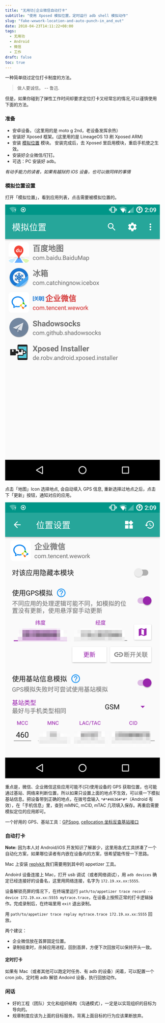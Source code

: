 ```yaml
---
title: "无用功|企业微信自动打卡"
subtitle: "使用 Xposed 模拟位置，定时运行 adb shell 模拟动作"
slug: "fake-wxwork-location-and-auto-punch-in_and_out"
date: 2018-04-23T14:11:22+08:00
tags:
  - 无用功
  - Android
  - 微信
  - 工作
draft: false
toc: true
---
```


一种简单绕过定位打卡制度的方法。

<!--more-->

> 做人要诚信。 -- 鲁迅.

但是，如果你碰到了弹性工作时间却要求定位打卡又经常忘的情况,可以谨慎使用下面的方法。

### 准备

- 安卓设备。（这里用的是 moto g 2nd，老设备发挥余热）
- 安装好 Xposed 框架。(这里用的是 LineageOS 13 刷 Xposed ARM)
- 安装 [模拟位置](https://www.coolapk.com/apk/com.rong.xposed.fakelocation) 模块。 安装完成后，去 Xposed 里启用模块，重启手机使之生效。
- 安装好企业微信/钉钉。
- 可选：PC 安装好 adb。

*有动手能力的读者，如果有越狱的 iOS 设备，也可以做同样的事情*

### 模拟位置设置

打开「模拟位置」，看到应用列表，点击需要被模拟位置的。

![App List](./static/image/fakelocation-list.png)

点击「地图」Icon 选择地点, 会自动填入 GPS 信息, 重新选择过地点之后，点击下「更新」按钮，通知对应的应用。

![Settings](./static/image/fakelocation-setting-app.png)

重点是，微信、企业微信这些应用可能不(只)使用设备的 GPS 获取位置，也可能通过基站、网络来判断位置，所以如果只设置上面的地点不生效，可以填一下模拟基站信息。把设备带到正确的地点，在拨号盘输入 `*#*#4636#*#*`（Android 有效），在「手机信息」里，查到 mMNC, mCID, mTAC 几项填入保存。再重启需要模拟定位的应用即可。

一个好用的 GPS、基站工具：[GPSspg](http://www.gpsspg.com/), [cellocation 坐标反查基站接口](http://www.cellocation.com/)

### 自动打卡

**Note:** 因为本人对 Android/iOS 开发知识了解甚少，这里用各式工具拼凑了一个自动化方案，如果哪位读者有内嵌在设备内的方案，很希望能传授一下思路。

Mac 上安装 [replykit](https://github.com/appetizerio/replaykit),我们需要用到其中的 appetizer 工具。

Andoird 设备连接上 Mac，打开 usb 调试（或者网络调试），用 `adb devices` 确定已经连接好的设备名，这里用网络连接，名字为 `172.19.xx.xx:5555`.

设备解锁亮屏的情况下，在终端里运行 `path/to/appetizer trace record --device 172.19.xx.xx:5555 mytrace.trace`，在设备上按照正常的打卡逻辑操作。完成录制后，在终端里用 `exit` 退出录制。

用 `path/to/appetizer trace replay mytrace.trace 172.19.xx.xx:5555` 回放。

两个建议：

- 企业微信放在首屏固定位置。
- 录制结束时，杀掉应用进程，回到首屏，方便下次回放可以保持开头一致。

#### 定时打卡

如果有 Mac（或者其他可以跑定时任务、有 adb 的设备）闲着，可以配置一个 cron job，定时用 adb 解锁 Andoird 设备，执行回放动作。


### 闲话

- 好的工程（团队）文化和组织结构（沟通模式），一定是以实现组织的目标为导向的。
- 规章制度应该为上面的目标服务。背离上面目标的行为应该果断放弃。


